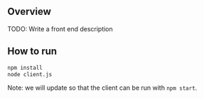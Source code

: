 ## Overview

TODO: Write a front end description

## How to run

```bash
npm install
node client.js
```

Note: we will update so that the client can be run with `npm start`.
